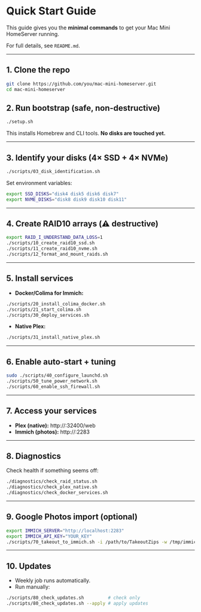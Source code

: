 # Quick Start Guide

This guide gives you the **minimal commands** to get your Mac Mini HomeServer running.

For full details, see `README.md`.

---

## 1. Clone the repo
```bash
git clone https://github.com/you/mac-mini-homeserver.git
cd mac-mini-homeserver
```

## 2. Run bootstrap (safe, non-destructive)
```bash
./setup.sh
```

This installs Homebrew and CLI tools. **No disks are touched yet.**

---

## 3. Identify your disks (4× SSD + 4× NVMe)
```bash
./scripts/03_disk_identification.sh
```

Set environment variables:
```bash
export SSD_DISKS="disk4 disk5 disk6 disk7"
export NVME_DISKS="disk8 disk9 disk10 disk11"
```

---

## 4. Create RAID10 arrays (⚠️ destructive)
```bash
export RAID_I_UNDERSTAND_DATA_LOSS=1
./scripts/10_create_raid10_ssd.sh
./scripts/11_create_raid10_nvme.sh
./scripts/12_format_and_mount_raids.sh
```

---

## 5. Install services
- **Docker/Colima for Immich:**
```bash
./scripts/20_install_colima_docker.sh
./scripts/21_start_colima.sh
./scripts/30_deploy_services.sh
```

- **Native Plex:**
```bash
./scripts/31_install_native_plex.sh
```

---

## 6. Enable auto-start + tuning
```bash
sudo ./scripts/40_configure_launchd.sh
./scripts/50_tune_power_network.sh
./scripts/60_enable_ssh_firewall.sh
```

---

## 7. Access your services
- **Plex (native):** http://<mac-mini-ip>:32400/web  
- **Immich (photos):** http://<mac-mini-ip>:2283

---

## 8. Diagnostics
Check health if something seems off:
```bash
./diagnostics/check_raid_status.sh
./diagnostics/check_plex_native.sh
./diagnostics/check_docker_services.sh
```

---

## 9. Google Photos import (optional)
```bash
export IMMICH_SERVER="http://localhost:2283"
export IMMICH_API_KEY="YOUR_KEY"
./scripts/70_takeout_to_immich.sh -i /path/to/TakeoutZips -w /tmp/immich-import
```

---

## 10. Updates
- Weekly job runs automatically.  
- Run manually:
```bash
./scripts/80_check_updates.sh         # check only
./scripts/80_check_updates.sh --apply # apply updates
```
